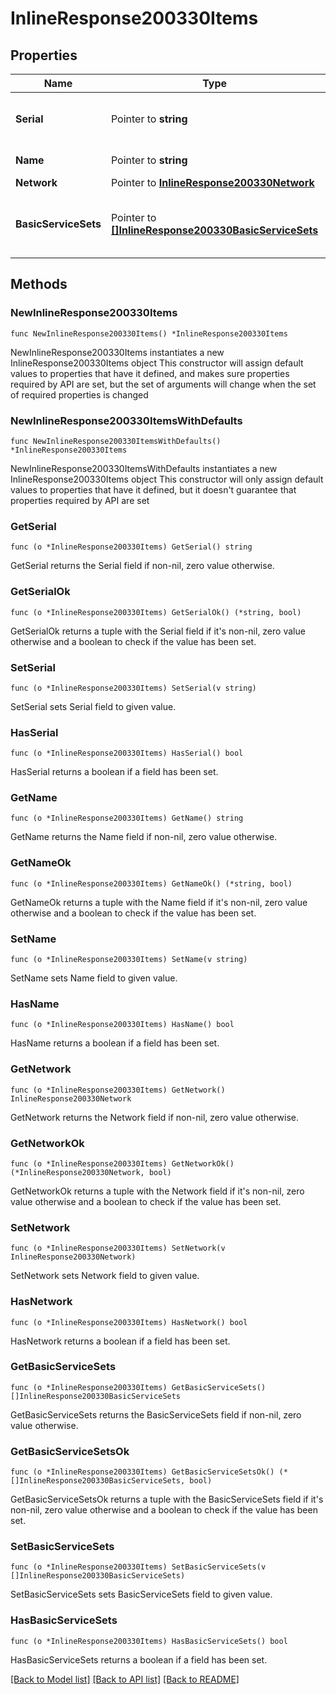 # InlineResponse200330Items

## Properties

Name | Type | Description | Notes
------------ | ------------- | ------------- | -------------
**Serial** | Pointer to **string** | Unique serial number for device. | [optional] 
**Name** | Pointer to **string** | Name of device. | [optional] 
**Network** | Pointer to [**InlineResponse200330Network**](InlineResponse200330Network.md) |  | [optional] 
**BasicServiceSets** | Pointer to [**[]InlineResponse200330BasicServiceSets**](InlineResponse200330BasicServiceSets.md) | Status information for wireless access points. | [optional] 

## Methods

### NewInlineResponse200330Items

`func NewInlineResponse200330Items() *InlineResponse200330Items`

NewInlineResponse200330Items instantiates a new InlineResponse200330Items object
This constructor will assign default values to properties that have it defined,
and makes sure properties required by API are set, but the set of arguments
will change when the set of required properties is changed

### NewInlineResponse200330ItemsWithDefaults

`func NewInlineResponse200330ItemsWithDefaults() *InlineResponse200330Items`

NewInlineResponse200330ItemsWithDefaults instantiates a new InlineResponse200330Items object
This constructor will only assign default values to properties that have it defined,
but it doesn't guarantee that properties required by API are set

### GetSerial

`func (o *InlineResponse200330Items) GetSerial() string`

GetSerial returns the Serial field if non-nil, zero value otherwise.

### GetSerialOk

`func (o *InlineResponse200330Items) GetSerialOk() (*string, bool)`

GetSerialOk returns a tuple with the Serial field if it's non-nil, zero value otherwise
and a boolean to check if the value has been set.

### SetSerial

`func (o *InlineResponse200330Items) SetSerial(v string)`

SetSerial sets Serial field to given value.

### HasSerial

`func (o *InlineResponse200330Items) HasSerial() bool`

HasSerial returns a boolean if a field has been set.

### GetName

`func (o *InlineResponse200330Items) GetName() string`

GetName returns the Name field if non-nil, zero value otherwise.

### GetNameOk

`func (o *InlineResponse200330Items) GetNameOk() (*string, bool)`

GetNameOk returns a tuple with the Name field if it's non-nil, zero value otherwise
and a boolean to check if the value has been set.

### SetName

`func (o *InlineResponse200330Items) SetName(v string)`

SetName sets Name field to given value.

### HasName

`func (o *InlineResponse200330Items) HasName() bool`

HasName returns a boolean if a field has been set.

### GetNetwork

`func (o *InlineResponse200330Items) GetNetwork() InlineResponse200330Network`

GetNetwork returns the Network field if non-nil, zero value otherwise.

### GetNetworkOk

`func (o *InlineResponse200330Items) GetNetworkOk() (*InlineResponse200330Network, bool)`

GetNetworkOk returns a tuple with the Network field if it's non-nil, zero value otherwise
and a boolean to check if the value has been set.

### SetNetwork

`func (o *InlineResponse200330Items) SetNetwork(v InlineResponse200330Network)`

SetNetwork sets Network field to given value.

### HasNetwork

`func (o *InlineResponse200330Items) HasNetwork() bool`

HasNetwork returns a boolean if a field has been set.

### GetBasicServiceSets

`func (o *InlineResponse200330Items) GetBasicServiceSets() []InlineResponse200330BasicServiceSets`

GetBasicServiceSets returns the BasicServiceSets field if non-nil, zero value otherwise.

### GetBasicServiceSetsOk

`func (o *InlineResponse200330Items) GetBasicServiceSetsOk() (*[]InlineResponse200330BasicServiceSets, bool)`

GetBasicServiceSetsOk returns a tuple with the BasicServiceSets field if it's non-nil, zero value otherwise
and a boolean to check if the value has been set.

### SetBasicServiceSets

`func (o *InlineResponse200330Items) SetBasicServiceSets(v []InlineResponse200330BasicServiceSets)`

SetBasicServiceSets sets BasicServiceSets field to given value.

### HasBasicServiceSets

`func (o *InlineResponse200330Items) HasBasicServiceSets() bool`

HasBasicServiceSets returns a boolean if a field has been set.


[[Back to Model list]](../README.md#documentation-for-models) [[Back to API list]](../README.md#documentation-for-api-endpoints) [[Back to README]](../README.md)


